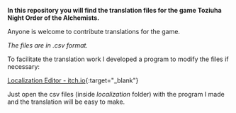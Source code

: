 **In this repository you will find the translation files for the game Toziuha Night Order of the Alchemists.**

Anyone is welcome to contribute translations for the game.

*The files are in .csv format.*

To facilitate the translation work I developed a program to modify the files if necessary:

[Localization Editor - itch.io](https://dannygaray60.itch.io/localization-editor){:target="_blank"} 

Just open the csv files (inside *localization* folder) with the program I made and the translation will be easy to make.